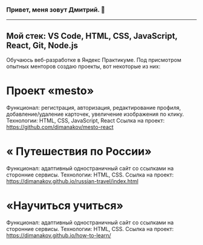 ### Привет, меня зовут Дмитрий. 👋
---
Мой стек: VS Code, HTML, CSS, JavaScript, React, Git, Node.js
---
Обучаюсь веб-разработке в Яндекс Практикуме. Под присмотром опытных менторов создаю проекты, вот некоторые из них:

# Проект «mesto»
Функционал: регистрация, авторизация, редактирование профиля, добавление/удаление карточек, увеличение изображения по клику.
Технологии: HTML, CSS, JavaScript, React
Ссылка на проект: https://github.com/dimanakov/mesto-react

# « Путешествия по России»
Функционал: адаптивный одностраничный сайт со ссылками на сторонние сервисы.
Технологии: HTML, CSS.
Ссылка на проект: https://dimanakov.github.io/russian-travel/index.html

# «Научиться учиться»
Функционал: адаптивный одностраничный сайт со ссылками на сторонние сервисы.
Технологии: HTML, CSS.
Ссылка на проект: https://dimanakov.github.io/how-to-learn/

<!--
**dimanakov/dimanakov** is a ✨ _special_ ✨ repository because its `README.md` (this file) appears on your GitHub profile.

Here are some ideas to get you started:

- 🔭 I’m currently working on ...
- 🌱 I’m currently learning ...
- 👯 I’m looking to collaborate on ...
- 🤔 I’m looking for help with ...
- 💬 Ask me about ...
- 📫 How to reach me: ...
- 😄 Pronouns: ...
- ⚡ Fun fact: ...
-->
